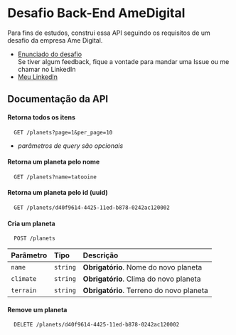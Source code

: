 # Desafio Back-End AmeDigital

Para fins de estudos, construi essa API seguindo os requisitos de um desafio da empresa Ame Digital.
- [Enunciado do desafio](https://github.com/AmeDigital/challenge-back-end-hit)<br />
Se tiver algum feedback, fique a vontade para mandar uma Issue ou me chamar no LinkedIn
- [Meu LinkedIn](https://www.linkedin.com/in/phmc99/)


## Documentação da API

#### Retorna todos os itens

```
  GET /planets?page=1&per_page=10
```
- *parâmetros de query são opcionais*

#### Retorna um planeta pelo nome

```
  GET /planets?name=tatooine
```

#### Retorna um planeta pelo id (uuid)

```
  GET /planets/d40f9614-4425-11ed-b878-0242ac120002
```

#### Cria um planeta

```
  POST /planets
```

| Parâmetro   | Tipo       | Descrição                                   |
| :---------- | :--------- | :------------------------------------------ |
| `name`      | `string` | **Obrigatório**. Nome do novo planeta |
| `climate`      | `string` | **Obrigatório**. Clima do novo planeta |
| `terrain`      | `string` | **Obrigatório**. Terreno do novo planeta |

#### Remove um planeta

```
  DELETE /planets/d40f9614-4425-11ed-b878-0242ac120002
```

